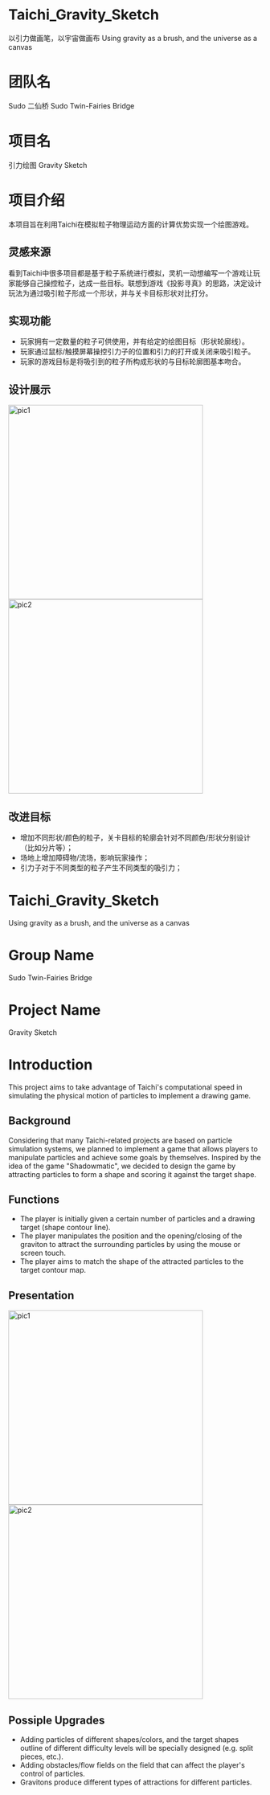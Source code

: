# Taichi_Gravity_Sketch
以引力做画笔，以宇宙做画布 
Using gravity as a brush, and the universe as a canvas
# 团队名
Sudo 二仙桥 
Sudo Twin-Fairies Bridge
# 项目名
引力绘图 
Gravity Sketch
# 项目介绍
本项目旨在利用Taichi在模拟粒子物理运动方面的计算优势实现一个绘图游戏。
## 灵感来源
看到Taichi中很多项目都是基于粒子系统进行模拟，灵机一动想编写一个游戏让玩家能够自己操控粒子，达成一些目标。联想到游戏《投影寻真》的思路，决定设计玩法为通过吸引粒子形成一个形状，并与关卡目标形状对比打分。
## 实现功能
- 玩家拥有一定数量的粒子可供使用，并有给定的绘图目标（形状轮廓线）。
- 玩家通过鼠标/触摸屏幕操控引力子的位置和引力的打开或关闭来吸引粒子。
- 玩家的游戏目标是将吸引到的粒子所构成形状的与目标轮廓图基本吻合。
## 设计展示
<img width="387" alt="pic1" src="https://user-images.githubusercontent.com/37920501/203885822-c558f7ba-f5d1-4115-ae3f-b901e4ce0ed5.png">
<img width="387" alt="pic2" src="https://user-images.githubusercontent.com/37920501/203885851-92aae210-d01c-4f5c-b525-936eaf61dda3.png">

## 改进目标
 - 增加不同形状/颜色的粒子，关卡目标的轮廓会针对不同颜色/形状分别设计（比如分片等）；
 - 场地上增加障碍物/流场，影响玩家操作；
 - 引力子对于不同类型的粒子产生不同类型的吸引力；

# Taichi_Gravity_Sketch
Using gravity as a brush, and the universe as a canvas
# Group Name
Sudo Twin-Fairies Bridge
# Project Name
Gravity Sketch
# Introduction
This project aims to take advantage of Taichi's computational speed in simulating the physical motion of particles to implement a drawing game.
## Background
Considering that many Taichi-related projects are based on particle simulation systems, we planned to implement a game that allows players to manipulate particles and achieve some goals by themselves. Inspired by the idea of the game "Shadowmatic", we decided to design the game by attracting particles to form a shape and scoring it against the target shape.
## Functions
- The player is initially given a certain number of particles and a drawing target (shape contour line).
- The player manipulates the position and the opening/closing of the graviton to attract the surrounding particles by using the mouse or screen touch.
- The player aims to match the shape of the attracted particles to the target contour map.
## Presentation
<img width="387" alt="pic1" src="https://user-images.githubusercontent.com/37920501/203885822-c558f7ba-f5d1-4115-ae3f-b901e4ce0ed5.png">
<img width="387" alt="pic2" src="https://user-images.githubusercontent.com/37920501/203885851-92aae210-d01c-4f5c-b525-936eaf61dda3.png">

## Possiple Upgrades
- Adding particles of different shapes/colors, and the target shapes outline of different difficulty levels will be specially designed (e.g. split pieces, etc.).
- Adding obstacles/flow fields on the field that can affect the player's control of particles.
- Gravitons produce different types of attractions for different particles.
